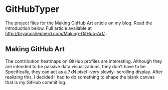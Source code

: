 # GitHubTyper
The project files for the Making GitHub Art article on my blog.
Read the introduction below. Full article available at http://bryancshepherd.com/Making-GitHub-Art/ .


## Making GitHub Art

The contribution heatmaps on GitHub profiles are interesting. Although they are intended to be passive data visualizations, they don’t have to be. Specifically, they can act as a 7xN pixel -very slowly- scrolling display. After realizing this, I decided I had to do something to shape the blank canvas that is my GitHub commit log.


